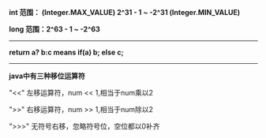**int 范围： (Integer.MAX_VALUE) 2^31 - 1 ~ -2^31 (Integer.MIN_VALUE)**

**long 范围：2^63 - 1 ~ -2^63**

_________________________________

**return a? b:c means 
if(a) b;
else c;**

_________________________________

**java中有三种移位运算符**

"<<"  左移运算符，num << 1,相当于num乘以2

">>" 右移运算符，num >> 1,相当于num除以2

">>>"  无符号右移，忽略符号位，空位都以0补齐
